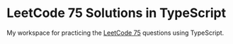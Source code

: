 # LeetCode 75 Solutions in TypeScript

My workspace for practicing the [LeetCode 75](https://leetcode.com/studyplan/leetcode-75/) questions using TypeScript. 
